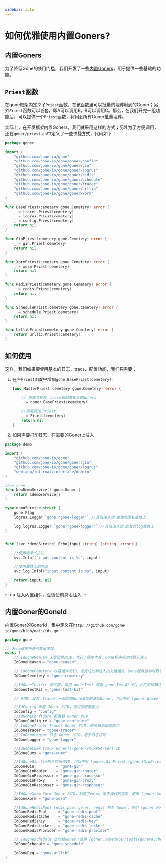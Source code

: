 ```yaml
---
sidebar: auto
---
```


# 如何优雅使用内置Goners?

## 内置Goners

为了降低Gone的使用门槛，我们开发了一些[内置Goners](/zh/goners/#框架内置goners)，用于提供一些基础的功能。

## `Priest`函数
在gone框架内定义了`Priest`函数，在该函数里可以批量的埋葬用到的Goner；另外`Priest`函数可以嵌套，即A可以调用B，B可以调用C。那么，在我们开完一组功能后，可以提供一个`Priest`函数，将用到所有Goner批量埋葬。

实际上，在开发框架内置Goners，我们就采用这样的方式；另外为了方便调用，还在`goner/priest.go`中定义了一些快捷方式，代码如下：
```go
package goner

import (
	"github.com/gone-io/gone"
	"github.com/gone-io/gone/goner/config"
	"github.com/gone-io/gone/goner/gin"
	"github.com/gone-io/gone/goner/logrus"
	"github.com/gone-io/gone/goner/redis"
	"github.com/gone-io/gone/goner/schedule"
	"github.com/gone-io/gone/goner/tracer"
	"github.com/gone-io/gone/goner/urllib"
	"github.com/gone-io/gone/goner/xorm"
)

func BasePriest(cemetery gone.Cemetery) error {
	_ = tracer.Priest(cemetery)
	_ = logrus.Priest(cemetery)
	_ = config.Priest(cemetery)
	return nil
}

func GinPriest(cemetery gone.Cemetery) error {
	_ = gin.Priest(cemetery)
	return nil
}

func XormPriest(cemetery gone.Cemetery) error {
	_ = xorm.Priest(cemetery)
	return nil
}

func RedisPriest(cemetery gone.Cemetery) error {
	_ = redis.Priest(cemetery)
	return nil
}

func SchedulePriest(cemetery gone.Cemetery) error {
	_ = schedule.Priest(cemetery)
	return nil
}

func UrllibPriest(cemetery gone.Cemetery) error {
	return urllib.Priest(cemetery)
}
```

## 如何使用

这样，我们如果要使用基本的日志、trace、配置功能，我们只需要：
1. 在主`Priest`函数中增加`gone.BasePriest(cemetery)`:
    ```go
    func MasterPriest(cemetery gone.Cemetery) error {

        // 埋葬与日志、trace和配置相关的Goners
        _ = goner.BasePriest(cemetery)

        //调用其他 Priest
        _ = Priest(cemetery)
        return nil
    }
    ```

2. 如果需要打印日志，在需要的Goner上注入
```go
package demo

import (
	"github.com/gone-io/gone"
	"github.com/gone-io/gone/goner/gin"
	"github.com/gone-io/gone/goner/logrus"
	"web-app/internal/interface/domain"
)

//go:gone
func NewDemoService() gone.Goner {
	return &demoService{}
}

type demoService struct {
	gone.Flag
	logrus.Logger `gone:"gone-logger"` //具名注入到 嵌套的匿名属性上

	log logrus.Logger `gone:"gone-logger"` //具名注入到 嵌套的log属性上
}


func (svc *demoService) Echo(input string) (string, error) {

    //使用继承的方法
	svc.Infof("input content is %s", input)

    //使用属性上的方法
	svc.log.Infof("input content is %s", input)

	return input, nil
}
```

::: tip
注入内置组件，应该使用具名注入
:::

## 内置Goner的GoneId
内置Goner的GonerId，集中定义在`https://github.com/gone-io/gone/blob/main/ids.go`:
```go
package gone

// Gone框架中的内置组件ID
const (
	// IdGoneHeaven 天堂组件的ID，代码了程序本身，Gone程序启动时默认注入
	IdGoneHeaven = "gone-heaven"

	// IdGoneCemetery 坟墓组件的ID，是完成依赖注入的关键组件，Gone程序启动时默认注入
	IdGoneCemetery = "gone-cemetery"

	//IdGoneTestKit 测试箱，调用 gone.Test 或者 gone.TestAt 时，会将测试箱注入到程序；非测试代码中不应该注入该组件
	IdGoneTestKit = "gone-test-kit"

	// 配置、日志、Tracer 一起构成Gone框架的基础Goner，可以使用 [goner.BasePriest](goner#BasePriest) 牧师函数批量安葬

	//IdConfig 配置 Goner 的ID，提过能配置能力
	IdConfig = "config"
	//IdGoneConfigure 配置器 Goner 的ID
	IdGoneConfigure = "gone-configure"
	// IdGoneTracer Tracer Goner 的ID，提供日志追踪能力
	IdGoneTracer = "gone-tracer"
	// IdGoneLogger 日志 Goner 的ID，用于日志打印
	IdGoneLogger = "gone-logger"

	//IdGoneCumx [cmux Goner](/goner/cmux#Server) ID
	IdGoneCumx = "gone-cumx"

	//IdGoneGin Gin相关的组件ID，可以使用 [goner.GinPriest](goner#GinPriest) 牧师函数批量安葬
	IdGoneGin          = "gone-gin"
	IdGoneGinRouter    = "gone-gin-router"
	IdGoneGinProcessor = "gone-gin-processor"
	IdGoneGinProxy     = "gone-gin-proxy"
	IdGoneGinResponser = "gone-gin-responser"

	//IdGoneXorm Xorm Goner 的ID，封装了xorm，用于操作数据库；使用 [goner.XormPriest](goner#XormPriest) 牧师函数安葬
	IdGoneXorm = "gone-xorm"

	//IdGoneRedisPool redis pool goner; redis 相关 Goner，使用 [goner.RedisPriest](goner#RedisPriest) 牧师函数安葬
	IdGoneRedisPool     = "gone-redis-pool"
	IdGoneRedisCache    = "gone-redis-cache"
	IdGoneRedisKey      = "gone-redis-key"
	IdGoneRedisLocker   = "gone-redis-locker"
	IdGoneRedisProvider = "gone-redis-provider"

	// IdGoneSchedule 定时器Goner；使用 [goner.SchedulePriest](goner#SchedulePriest) 牧师函数安葬
	IdGoneSchedule = "gone-schedule"

	IdGoneReq = "gone-urllib"
)
```
